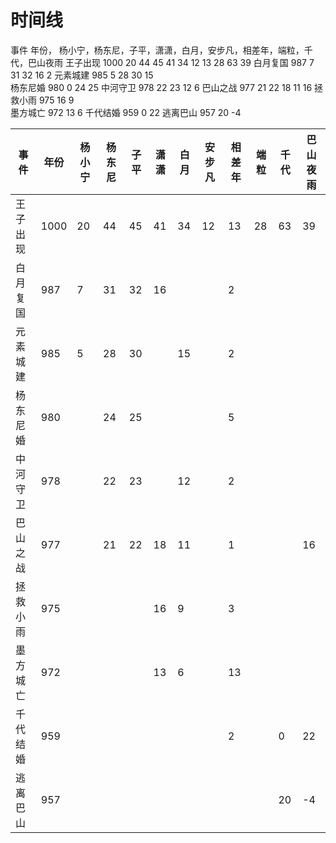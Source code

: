 # 时间线

事件       年份，  杨小宁，杨东尼，子平，潇潇，白月，安步凡，相差年，端粒，千代，巴山夜雨
王子出现   1000    20     44     45   41    34    12     13   28   63    39
白月复国   987     7      31     32         16           2
元素城建   985     5      28     30         15  
杨东尼婚   980     0      24     25
中河守卫   978            22     23         12                6
巴山之战   977            21     22   18    11                            16
拯救小雨   975                        16    9      
墨方城亡   972                        13    6 
千代结婚   959                        0                             22
逃离巴山   957                                                      20    -4


| 事件      | 年份  |杨小宁 | 杨东尼 | 子平 | 潇潇 | 白月 | 安步凡|相差年| 端粒 | 千代 |巴山夜雨 |
|----------|-------|------|------|-----|------|------|------|-----|------|------|-------|
| 王子出现   | 1000 | 20   | 44   | 45   | 41   | 34   | 12  | 13  | 28   | 63   | 39    |
| 白月复国   | 987  | 7    | 31   | 32   | 16   |      |     | 2   |      |      |       |
| 元素城建   | 985  | 5    | 28   | 30   |      | 15   |     | 2   |      |      |       |
| 杨东尼婚   | 980  |      | 24   | 25   |      |      |     | 5   |      |      |       |
| 中河守卫   | 978  |      | 22   | 23   |      | 12   |     | 2   |      |      |       |
| 巴山之战   | 977  |      | 21   | 22   | 18   | 11   |     | 1   |      |      | 16    |
| 拯救小雨   | 975  |      |      |      | 16   | 9    |     | 3   |      |      |       |
| 墨方城亡   | 972  |      |      |      | 13   | 6    |     | 13  |      |      |       |
| 千代结婚   | 959  |      |      |      |      |      |     | 2   |      | 0    | 22    |
| 逃离巴山   | 957  |      |      |      |      |      |     |     |      | 20   | -4    |